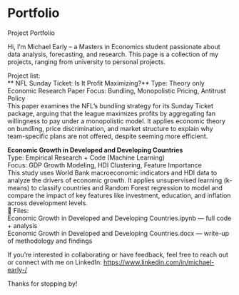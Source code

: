 # Portfolio
Project Portfolio

Hi, I’m Michael Early – a Masters in Economics student passionate about data analysis, forecasting, and research. This  page is a collection of my projects, ranging from university to personal projects.

Project list:  
** NFL Sunday Ticket: Is It Profit Maximizing?**
  Type: Theory only Economic Research Paper
  Focus: Bundling, Monopolistic Pricing, Antitrust Policy  
This paper examines the NFL’s bundling strategy for its Sunday Ticket package, arguing that the league maximizes profits by aggregating fan willingness to pay under a monopolistic model. It applies economic theory on bundling, price discrimination, and market structure to explain why team-specific plans are not offered, despite seeming more efficient.  


**Economic Growth in Developed and Developing Countries**  
  Type: Empirical Research + Code (Machine Learning)  
  Focus: GDP Growth Modeling, HDI Clustering, Feature Importance  
This study uses World Bank macroeconomic indicators and HDI data to analyze the drivers of economic growth. It applies unsupervised learning (k-means) to classify countries and Random Forest regression to model and compare the impact of key features like investment, education, and inflation across development levels.  
    📁 Files:  
    Economic Growth in Developed and Developing Countries.ipynb — full code + analysis   
    Economic Growth in Developed and Developing Countries.docx — write-up of methodology and findings  

If you’re interested in collaborating or have feedback, feel free to reach out or connect with me on LinkedIn: https://www.linkedin.com/in/michael-early-/  

Thanks for stopping by!
